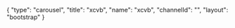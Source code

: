 {
    "type": "carousel",
    "title": "xcvb",
    "name": "xcvb",
    "channelId": "",
    "layout": "bootstrap"
}